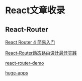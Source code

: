 # React文章收录

## React-Router

[React Router 4 简易入门](https://segmentfault.com/a/1190000010174260#articleHeader0)

[React-Router动态路由设计最佳实践](https://segmentfault.com/a/1190000011765141)

[react-router-demo](https://github.com/lovefishs/react-router-demo)

[huge-apps](https://github.com/ReactTraining/react-router/tree/v3/examples/huge-apps)